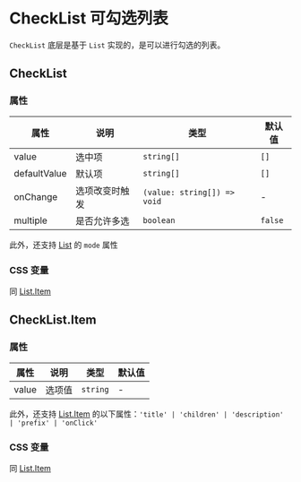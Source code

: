 # CheckList 可勾选列表

<code src="./demos/demo1.tsx"></code>

`CheckList` 底层是基于 `List` 实现的，是可以进行勾选的列表。

## CheckList

### 属性

| 属性         | 说明           | 类型                        | 默认值  |
| ------------ | -------------- | --------------------------- | ------- |
| value        | 选中项         | `string[]`                  | `[]`    |
| defaultValue | 默认项         | `string[]`                  | `[]`    |
| onChange     | 选项改变时触发 | `(value: string[]) => void` | -       |
| multiple     | 是否允许多选   | `boolean`                   | `false` |

此外，还支持 [List](./list) 的 `mode` 属性

### CSS 变量

同 [List.Item](./list)

## CheckList.Item

### 属性

| 属性  | 说明   | 类型     | 默认值 |
| ----- | ------ | -------- | ------ |
| value | 选项值 | `string` | -      |

此外，还支持 [List.Item](./list) 的以下属性：`'title' | 'children' | 'description' | 'prefix' | 'onClick'`

### CSS 变量

同 [List.Item](./list)

